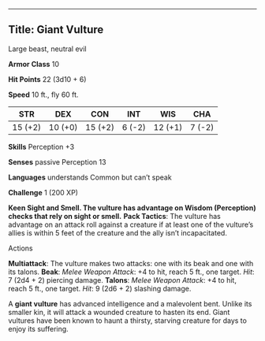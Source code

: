 -------------------------
Title: Giant Vulture
-------------------------


Large beast, neutral evil

**Armor Class** 10

**Hit Points** 22 (3d10 + 6)

**Speed** 10 ft., fly 60 ft.

| STR    | DEX     | CON     | INT     | WIS     | CHA
|---------| -------- |--------- |--------- |---------| --------
| 15 (+2)   | 10 (+0)   | 15 (+2)   | 6 (-2)   | 12 (+1)   | 7 (-2)

**Skills** Perception +3

**Senses** passive Perception 13

**Languages** understands Common but can’t speak

**Challenge** 1 (200 XP)


**Keen Sight and Smell. The vulture has advantage on
Wisdom (Perception) checks that rely on sight or smell.**
**Pack Tactics**: The vulture has advantage on an attack roll
against a creature if at least one of the vulture’s allies is within
5 feet of the creature and the ally isn’t incapacitated.


Actions

**Multiattack**: The vulture makes two attacks: one with its beak
and one with its talons.
**Beak**: *Melee Weapon Attack*: +4 to hit, reach 5 ft., one target.
*Hit*: 7 (2d4 + 2) piercing damage.
**Talons**: *Melee Weapon Attack*: +4 to hit, reach 5 ft.,
one target. *Hit*: 9 (2d6 + 2) slashing damage.

A **giant vulture** has advanced intelligence and a malevolent bent.
Unlike its smaller kin, it will attack a wounded creature to hasten its
end. Giant vultures have been known to haunt a thirsty, starving
creature for days to enjoy its suffering.

